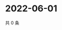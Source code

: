 # 2022-06-01

共 0 条

<!-- BEGIN WEIBO -->
<!-- 最后更新时间 Wed Jun 01 2022 00:26:46 GMT+0800 (China Standard Time) -->

<!-- END WEIBO -->
